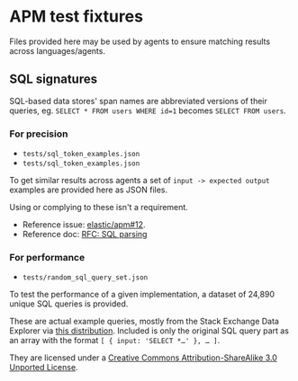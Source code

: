 # APM test fixtures

Files provided here may be used by agents to ensure matching results across languages/agents.

## SQL signatures

SQL-based data stores' span names are abbreviated versions of their queries, eg. `SELECT * FROM users WHERE id=1` becomes `SELECT FROM users`.

### For precision

- `tests/sql_token_examples.json`
- `tests/sql_token_examples.json`

To get similar results across agents a set of `input -> expected output` examples are provided here as JSON files.

Using or complying to these isn't a requirement.

- Reference issue: [elastic/apm#12](https://github.com/elastic/apm/issues/12).
- Reference doc: [RFC: SQL parsing](https://docs.google.com/document/d/1sblkAP1NHqk4MtloUta7tXjDuI_l64sT2ZQ_UFHuytA/)

### For performance

- `tests/random_sql_query_set.json`

To test the performance of a given implementation, a dataset of 24,890 unique SQL queries is provided.

These are actual example queries, mostly from the Stack Exchange Data Explorer via [this distribution](https://github.com/johnthebrave/nlidb-datasets). Included is only the original SQL query part as an array with the format `[ { input: 'SELECT *…' }, … ]`.

They are licensed under a [Creative Commons Attribution-ShareAlike 3.0 Unported License](https://creativecommons.org/licenses/by-sa/3.0/).
